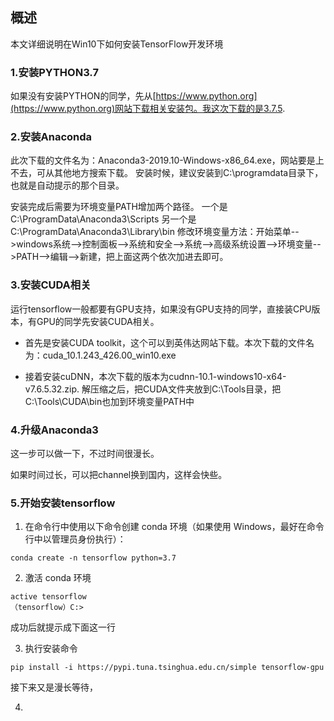 ## 概述
本文详细说明在Win10下如何安装TensorFlow开发环境

### 1.安装PYTHON3.7
如果没有安装PYTHON的同学，先从[https://www.python.org](https://www.python.org)网站下载相关安装包。我这次下载的是3.7.5.

### 2.安装Anaconda
此次下载的文件名为：Anaconda3-2019.10-Windows-x86_64.exe，网站要是上不去，可从其他地方搜索下载。
安装时候，建议安装到C:\programdata目录下，也就是自动提示的那个目录。

安装完成后需要为环境变量PATH增加两个路径。
一个是C:\ProgramData\Anaconda3\Scripts
另一个是C:\ProgramData\Anaconda3\Library\bin
修改环境变量方法：开始菜单-->windows系统-->控制面板-->系统和安全-->系统-->高级系统设置-->环境变量-->PATH-->编辑-->新建，把上面这两个依次加进去即可。

### 3.安装CUDA相关

运行tensorflow一般都要有GPU支持，如果没有GPU支持的同学，直接装CPU版本，有GPU的同学先安装CUDA相关。

* 首先是安装CUDA toolkit，这个可以到英伟达网站下载。本次下载的文件名为：cuda_10.1.243_426.00_win10.exe

* 接着安装cuDNN，本次下载的版本为cudnn-10.1-windows10-x64-v7.6.5.32.zip.
解压缩之后，把CUDA文件夹放到C:\Tools目录，把C:\Tools\CUDA\bin也加到环境变量PATH中

### 4.升级Anaconda3
这一步可以做一下，不过时间很漫长。

如果时间过长，可以把channel换到国内，这样会快些。


### 5.开始安装tensorflow

1. 在命令行中使用以下命令创建 conda 环境（如果使用 Windows，最好在命令行中以管理员身份执行）：
```
conda create -n tensorflow python=3.7
```
2. 激活 conda 环境
```
active tensorflow
（tensorflow）C:>
```
成功后就提示成下面这一行

3. 执行安装命令
```
pip install -i https://pypi.tuna.tsinghua.edu.cn/simple tensorflow-gpu
```
接下来又是漫长等待，

4. 